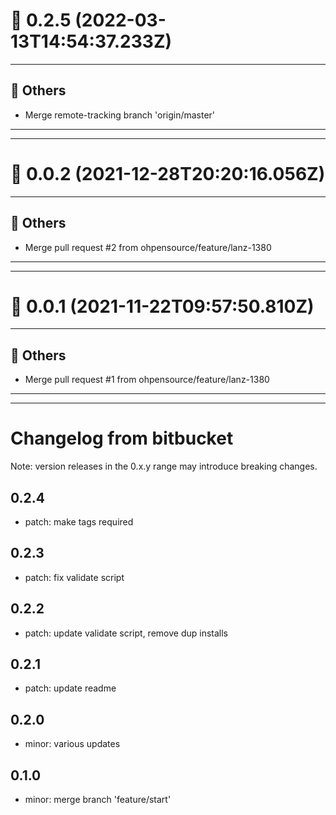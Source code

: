 # :confetti_ball: 0.2.5 (2022-03-13T14:54:37.233Z)
- - -
## :newspaper: Others
* Merge remote-tracking branch 'origin/master'
- - -
- - -
# :confetti_ball: 0.0.2 (2021-12-28T20:20:16.056Z)
- - -
## :newspaper: Others
* Merge pull request #2 from ohpensource/feature/lanz-1380
- - -
- - -
# :confetti_ball: 0.0.1 (2021-11-22T09:57:50.810Z)
- - -
## :newspaper: Others
* Merge pull request #1 from ohpensource/feature/lanz-1380
- - -
- - -

# Changelog from bitbucket
Note: version releases in the 0.x.y range may introduce breaking changes.

## 0.2.4

- patch:  make tags required

## 0.2.3

- patch:  fix validate script

## 0.2.2

- patch:  update validate script, remove dup installs

## 0.2.1

- patch:  update readme

## 0.2.0

- minor:  various updates

## 0.1.0

- minor: merge branch 'feature/start'

